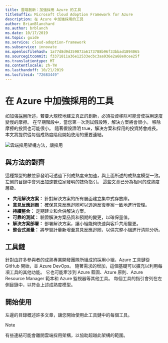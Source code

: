 ```yaml
---
title: 雲端創新：加強採用 Azure 的工具
titleSuffix: Microsoft Cloud Adoption Framework for Azure
description: 在 Azure 中加強採用的工具
author: BrianBlanchard
ms.author: brblanch
ms.date: 10/17/2019
ms.topic: guide
ms.service: cloud-adoption-framework
ms.subservice: innovate
ms.openlocfilehash: 1a77d8d9d359073a6173788b96f33bbad1894065
ms.sourcegitcommit: f3371811a36e12533ecbc3aa936e2a68e0cee25f
ms.translationtype: MT
ms.contentlocale: zh-TW
ms.lasthandoff: 10/21/2019
ms.locfileid: "72683449"
---
```

# <a name="tools-to-empower-adoption-in-azure"></a>在 Azure 中加強採用的工具

如加強[採用](../considerations/ci-cd.md)所述，若要大規模地建立真正的創新，必須投資移除可能會使採用速度變慢的摩擦。 在早期階段中，當您第一次測試假設時，解決方案將會很小。 移除摩擦的投資也可能很小。 隨著假設證明 true，解決方案和採用的投資將會成長。 本文將提供從每個成熟度階段開始使用的重要連結。

![雲端採用架構方法，讓採用](../../_images/innovate/empower-adoption-maturity.png)

## <a name="alignment-to-the-methodology"></a>與方法的對齊

這種類型的數位家發明可透過下列成熟度來加速，與上面所述的成熟度模型一致。 左側的目錄中會列出加速數位家發明的技術指引。 這些文章已分為相同的成熟度層級。

- **共用解決方案：** 針對解決方案的所有層面建立集中式存放庫。
- **意見反應迴圈：** 確保意見反應迴圈可以透過反復專案一致地進行管理。
- **持續整合：** 定期建立和合併解決方案。
- **可靠的測試：** 驗證解決方案品質和預期的變更，以確保量值。
- **解決方案部署：** 部署解決方案，讓小組能夠快速與客戶共用變更。
- **整合式測量：** 將學習計量新增至意見反應迴圈，以供完整小組進行清除分析。

## <a name="toolchain"></a>工具鏈

針對由許多參與者的成熟專業開發團隊所組成的採用小組，Azure 工具鏈從 GitHub 開始，並 Azure DevOps。 隨著需求的增加，這個基礎可以擴充以利用每項工具的其他功能。 它也可能牽涉到 Azure 藍圖、Azure 原則、Azure Resource Manager 範本和 Azure 監視器等其他工具。 每個工具的指引會列在左側目錄中，以符合上述成熟度模型。

## <a name="get-started"></a>開始使用

左邊的目錄概述許多文章，讓您開始使用此工具鏈中的每個工具。

> [!NOTE]
> 有些連結可能會離開雲端採用架構，以協助超越此架構的範圍。
